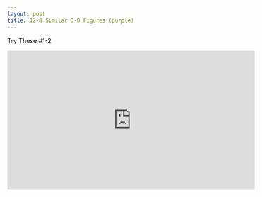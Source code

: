 ```yaml
---
layout: post
title: 12-8 Similar 3-D Figures (purple)
---
```

Try These #1-2
<iframe width="560" height="315" src="https://www.youtube.com/embed/lx3q0p3kjoA" frameborder="0" allowfullscreen></iframe>
